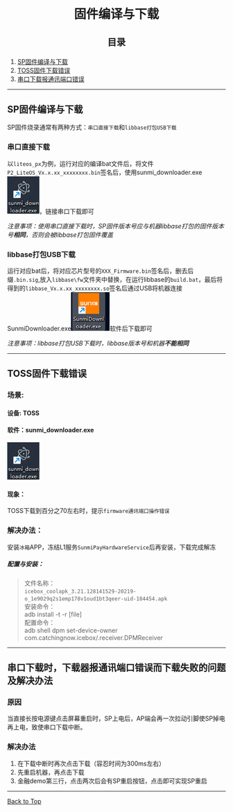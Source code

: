 # <p align ="center">固件编译与下载

## <p align ="center">目录

1. [SP固件编译与下载](#SP固件编译与下载)  
2. [TOSS固件下载错误](#TOSS固件下载错误)  
3. [串口下载报通讯端口错误](#串口下载时，下载器报通讯端口错误而下载失败的问题及解决办法)  

---

## SP固件编译与下载  

SP固件烧录通常有两种方式：`串口直接下载`和`libbase打包USB下载`

### 串口直接下载  

以`liteos_px`为例，运行对应的编译bat文件后，将文件`P2_LiteOS_Vx.x.xx_xxxxxxxx.bin`签名后，使用sunmi_downloader.exe![图标](pic/sunmi_downloader.exe.png)，链接串口下载即可  

*注意事项：使用串口直接下载时，SP固件版本号应与机器libbase打包的固件版本号**相同**，否则会被libbase打包固件覆盖*



### libbase打包USB下载  

运行对应bat后，将对应芯片型号的`XXX_Firmware.bin`签名后，删去后缀`.bin.sig`,放入`libbase\fw`文件夹中替换，在运行libbase的`build.bat`，最后将得到的`libbase_Vx.x.xx_xxxxxxxx.so`签名后通过USB将机器连接SunmiDownloader.exe![图标](pic/SunmiDownloader.exe.png)软件后下载即可 

*注意事项：libbase打包USB下载时，libbase版本号和机器**不能相同*** 

---

## TOSS固件下载错误

### 场景:

#### 设备: TOSS  

#### 软件：sunmi_downloader.exe

![图标](pic/sunmi_downloader.exe.png)

#### 现象：  

TOSS下载到百分之70左右时，提示`firmware通讯端口操作错误`

### 解决办法：  

安装`冰箱`APP，冻结L1服务`SunmiPayHardwareService`后再安装，下载完成解冻

##### 配置与安装：

>文件名称：  
>`icebox_coolapk_3.21.128141529-20219-o_1e9029q2s1emp178v1oud1bt3qeer-uid-184454.apk`   
>安装命令：  
>adb install -t -r [file]  
>配置命令：  
>adb shell dpm set-device-owner com.catchingnow.icebox/.receiver.DPMReceiver  
  
---  

## 串口下载时，下载器报通讯端口错误而下载失败的问题及解决办法  

### 原因  

当直接长按电源键点击屏幕重启时，SP上电后，AP端会再一次拉动引脚使SP掉电再上电，致使串口下载中断。

### 解决办法  

1. 在下载中断时再次点击下载（容忍时间为300ms左右）  
2. 先重启机器，再点击下载  
3. 金融demo第三行，点击两次后会有SP重启按钮，点击即可实现SP重启

---
[Back to Top](#固件编译与下载)